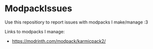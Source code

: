 # ModpackIssues
Use this repositiory to report issues with modpacks I make/manage :3


Links to modpacks I manage:
* https://modrinth.com/modpack/karmicpack2/
